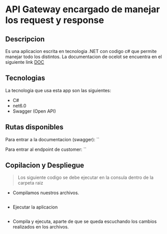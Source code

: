 # API Gateway encargado de manejar los request y response

## Descripcion
Es una aplicacion escrita en tecnologia .NET con codigo c# que permite manejar todo los distintos.
La documentacion de ocelot se encuentra en el siguiente link [DOC](https://ocelot.readthedocs.io/en/latest/)
## Tecnologias
La tecnologia que usa esta app son las siguientes:
- C#
- net6.0
- Swagger (Open API)
## Rutas disponibles
Para entrar a la documentacion (swagger):
``

Para entrar al endpoint de customer:
``

## Copilacion y Despliegue
>Los siguiente codigo se debe ejecutar en la consula dentro de la carpeta raiz

- Compilamos nuestros archivos.
```

```
- Ejecutar la aplicacion
```

```
- Compila y ejecuta, aparte de que se queda escuchando los cambios realizados en los archivos.
``` 

```
